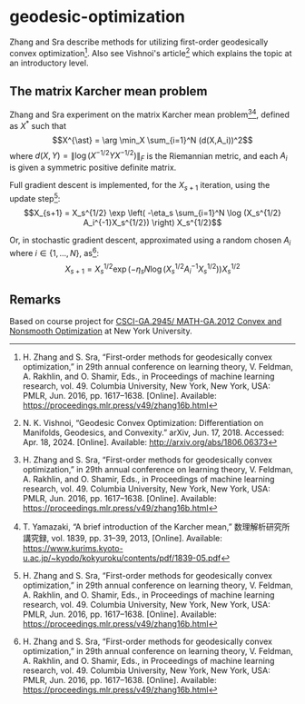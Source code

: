 # geodesic-optimization

Zhang and Sra describe methods for utilizing first-order geodesically convex optimization[^1]. Also see Vishnoi's article[^2] which explains the topic at an introductory level.

## The matrix Karcher mean problem

Zhang and Sra experiment on the matrix Karcher mean problem[^1][^3], defined as $X^{\ast}$ such that 
$$X^{\ast} = \arg \min_X \sum_{i=1}^N (d(X,A_i))^2$$
where $d(X,Y) = \lVert \log(X^{-1/2} Y X^{-1/2}) \rVert_F$ is the Riemannian metric, and each $A_i$ is given a symmetric positive definite matrix.

Full gradient descent is implemented, for the $X_{s+1}$ iteration, using the update step[^1]:
$$X_{s+1} = X_s^{1/2} \exp \left( -\eta_s \sum_{i=1}^N \log (X_s^{1/2} A_i^{-1}X_s^{1/2}) \right) X_s^{1/2}$$

Or, in stochastic gradient descent, approximated using a random chosen $A_i$ where $i \in \{1,...,N\}$, as[^1]:
$$X_{s+1} = X_s^{1/2} \exp \left( -\eta_s N\log (X_s^{1/2} A_i^{-1}X_s^{1/2}) \right) X_s^{1/2}$$

## Remarks

Based on course project for [CSCI-GA.2945/ MATH-GA.2012 Convex and Nonsmooth Optimization](https://cs.nyu.edu/courses/spring24/CSCI-GA.2945-002/) at New York University.

[^1]: H. Zhang and S. Sra, “First-order methods for geodesically convex optimization,” in 29th annual conference on learning theory, V. Feldman, A. Rakhlin, and O. Shamir, Eds., in Proceedings of machine learning research, vol. 49. Columbia University, New York, New York, USA: PMLR, Jun. 2016, pp. 1617–1638. \[Online\]. Available: https://proceedings.mlr.press/v49/zhang16b.html

[^2]: N. K. Vishnoi, “Geodesic Convex Optimization: Differentiation on Manifolds, Geodesics, and Convexity.” arXiv, Jun. 17, 2018. Accessed: Apr. 18, 2024. \[Online\]. Available: http://arxiv.org/abs/1806.06373

[^3]: T. Yamazaki, “A brief introduction of the Karcher mean,” 数理解析研究所講究録, vol. 1839, pp. 31–39, 2013, \[Online\]. Available: https://www.kurims.kyoto-u.ac.jp/~kyodo/kokyuroku/contents/pdf/1839-05.pdf

